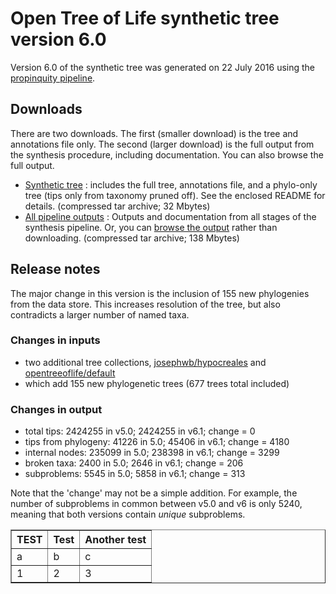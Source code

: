 # Open Tree of Life synthetic tree version 6.0

Version 6.0 of the synthetic tree was generated on 22 July 2016 using the [propinquity pipeline](https://github.com/OpenTreeOfLife/propinquity).

## Downloads
There are two downloads. The first (smaller download) is the tree and annotations file only. The second (larger download) is the full output from the synthesis procedure, including documentation. You can also browse the full output.

* [Synthetic tree](http://files.opentreeoflife.org/synthesis/opentree6.0/opentree6.0_tree.tar.gz) : includes the full tree, annotations file, and a phylo-only tree (tips only from taxonomy pruned off). See the enclosed README for details. (compressed tar archive; 32 Mbytes)
* [All pipeline outputs](http://files.opentreeoflife.org/synthesis/opentree6.0/opentree5.0_output.tgz) : Outputs and documentation from all stages of the synthesis pipeline. Or, you can [browse the output](http://files.opentreeoflife.org/synthesis/opentree6.0/output/index.html) rather than downloading. (compressed tar archive; 138 Mbytes)

## Release notes

The major change in this version is the inclusion of 155 new phylogenies from the data store. This increases resolution of the tree, but also contradicts a larger number of named taxa.

### Changes in inputs

* two additional tree collections, [josephwb/hypocreales](https://tree.opentreeoflife.org/curator/collections/josephwb/hypocreales) and [opentreeoflife/default](https://tree.opentreeoflife.org/curator/collections/opentreeoflife/default)
* which add 155 new phylogenetic trees (677 trees total included)

### Changes in output

* total tips:  2424255 in v5.0; 2424255 in v6.1; change = 0
* tips from phylogeny: 41226 in 5.0; 45406 in v6.1; change = 4180 
* internal nodes: 235099 in 5.0; 238398 in v6.1; change = 3299 
* broken taxa: 2400 in 5.0; 2646 in v6.1; change = 206 
* subproblems: 5545 in 5.0; 5858 in v6.1; change = 313

Note that the 'change' may not be a simple addition. For example, the number of subproblems in common between v5.0 and v6 is only 5240, meaning that both versions contain *unique* subproblems.

<table class="table table-condensed" border="1" cellpadding="4">
 <tr>
  <th>TEST</th>
  <th>Test</th>
  <th>Another test</th>
 </tr>
 <tr>
  <td>a</td>
  <td>b</td>
  <td>c</td>
 </tr>
 <tr>
  <td>1</td>
  <td>2</td>
  <td>3</td>
 </tr>
</table>
